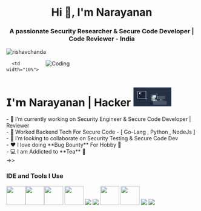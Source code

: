 <h1 align="center">Hi 👋, I'm Narayanan</h1>
<h3 align="center">A passionate Security Researcher & Secure Code Developer | Code Reviewer - India</h3>
<p align="left"> <img src="https://komarev.com/ghpvc/?username=rishavchanda&label=Profile%20views&color=0e75b6&style=flat" alt="rishavchanda" /> </p>
<img align="right" alt="Coding" width="400" src="https://www.lambdatest.com/resources/images/news24.gif">
  <tbody>
   
      <td width="10%">
  <h1> 𝗜'𝗺 Narayanan | Hacker <img src="https://raw.githubusercontent.com/Narayanan-info/Narayanan-info/main/g1.gif" width="100" height="50">
       </h1>
- 🔭 I’m currently working on Security Engineer & Secure Code Developer | Reviewer <br>
- 🌱 Worked Backend Tech For Secure Code - [ Go-Lang , Python , NodeJs ] <br>
- 👯 I’m looking to collaborate on Security Testing & Secure Code Dev <br>
- ❤ I love doing **Bug Bounty** For Hobby 🚀 <br>
- 💻 I am Addicted to **Tea** 💎<br>
->> 

### IDE and Tools I Use
<img height="50" width="50" src="https://img.icons8.com/color/48/000000/visual-studio-code-2019.png"/><img height="50" width="50" src="https://img.icons8.com/color/48/000000/pycharm.png"/><img height="50" width="50" src="https://img.icons8.com/color/50/000000/git.png"/> 
<img height="50" width="50" src="https://img.icons8.com/dusk/64/000000/anaconda.png"/> 
<img height="50" src="https://img.icons8.com/officel/480/null/java-eclipse.png"/> 
<img height="50" src="https://img.icons8.com/color/480/null/notion--v1.png" />
<img height="50" width="50" src="https://img.icons8.com/doodle/48/000000/adobe-photoshop.png"/> 
<img height="50" width="50" src="https://img.icons8.com/color/48/000000/figma--v1.png"/> 
<img height="50" src="https://img.shields.io/badge/Netlify-00C7B7?style=for-the-badge&logo=netlify&logoColor=white"/> 
<img height="50" src="https://img.shields.io/badge/Adobe%20XD-FF61F6?style=for-the-badge&logo=Adobe%20XD&logoColor=white"/>
